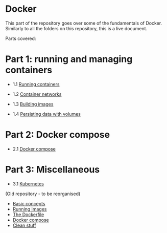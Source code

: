 # Docker

This part of the repository goes over some of the fundamentals of Docker. Similarly
to all the folders on this repository, this is a live document.

Parts covered:

# Part 1: running and managing containers

- 1.1 [Running containers](running-containers.md)

- 1.2 [Container networks](docker-networks.md)

- 1.3 [Building images](docker-images.md)

- 1.4 [Persisting data with volumes](docker-volumes.md)

# Part 2: Docker compose

- 2.1 [Docker compose](docker-compose.md)

# Part 3: Miscellaneous

- 3.1 [Kubernetes](kubernetes.md)

(Old repository - to be reorganised)

- [Basic concepts](misc/basic-concepts.md)
- [Running images](misc/run-img.md)
- [The Dockerfile](misc/docker-file.md)
- [Docker compose](misc/docker-compose.md)
- [Clean stuff](misc/clean-stuff.md)
